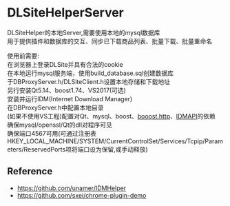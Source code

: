 # DLSiteHelperServer  
DLSiteHelper的本地Server,需要使用本地的mysql数据库  
用于提供插件和数据库的交互、同步已下载商品列表、批量下载、批量重命名  


使用前需要:  
在浏览器上登录DLSite并具有合法的cookie  
在本地运行mysql服务端，使用build_database.sql创建数据库  
于DBProxyServer.h/DLSiteClient.h设置本地存储和下载地址  
另行安装Qt5.14、boost1.74、VS2017(可选)  
安装并运行IDM(Internet Download Manager)  
在DBProxyServer.h中配置本地目录  
(如果不使用VS工程)配置对Qt、mysql、boost、[booost.http](https://github.com/BoostGSoC14/boost.http)、[IDMAPI](http://www.internetdownloadmanager.com/support/idm_api.html)的依赖  
确保mysql/openssl/Qt的dll对程序可见  
确保端口4567可用(可通过注册表HKEY_LOCAL_MACHINE/SYSTEM/CurrentControlSet/Services/Tcpip/Parameters/ReservedPorts项将端口设为保留,或手动释放)  
  
## Reference  
  
* https://github.com/unamer/IDMHelper  
* https://github.com/sxei/chrome-plugin-demo  